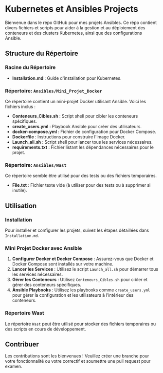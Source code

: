 # Kubernetes et Ansibles Projects

Bienvenue dans le répo GitHub pour mes projets Ansibles. Ce répo contient divers fichiers et scripts pour aider à la gestion et au déploiement des conteneurs et des clusters Kubernetes, ainsi que des configurations Ansible.

## Structure du Répertoire

### Racine du Répertoire

- **Installation.md** : Guide d'installation pour Kubernetes.

### Répertoire: `Ansibles/Mini_Projet_Docker`

Ce répertoire contient un mini-projet Docker utilisant Ansible. Voici les fichiers inclus :

- **Conteneurs_Cibles.sh** : Script shell pour cibler les conteneurs spécifiques.
- **create_users.yml** : Playbook Ansible pour créer des utilisateurs.
- **docker-compose.yml** : Fichier de configuration pour Docker Compose.
- **Dockerfile** : Instructions pour construire l'image Docker.
- **Launch_all.sh** : Script shell pour lancer tous les services nécessaires.
- **requirements.txt** : Fichier listant les dépendances nécessaires pour le projet.

### Répertoire: `Ansibles/Wast`

Ce répertoire semble être utilisé pour des tests ou des fichiers temporaires.

- **File.txt** : Fichier texte vide (à utiliser pour des tests ou à supprimer si inutile).

## Utilisation

### Installation

Pour installer et configurer les projets, suivez les étapes détaillées dans `Installation.md`.

### Mini Projet Docker avec Ansible

1. **Configurer Docker et Docker Compose** : Assurez-vous que Docker et Docker Compose sont installés sur votre machine.
2. **Lancer les Services** : Utilisez le script `Launch_all.sh` pour démarrer tous les services nécessaires.
3. **Gérer les Conteneurs** : Utilisez `Conteneurs_Cibles.sh` pour cibler et gérer des conteneurs spécifiques.
4. **Ansible Playbooks** : Utilisez les playbooks comme `create_users.yml` pour gérer la configuration et les utilisateurs à l'intérieur des conteneurs.

### Répertoire Wast

Le répertoire `Wast` peut être utilisé pour stocker des fichiers temporaires ou des scripts en cours de développement.

## Contribuer

Les contributions sont les bienvenues ! Veuillez créer une branche pour votre fonctionnalité ou votre correctif et soumettre une pull request pour examen.
